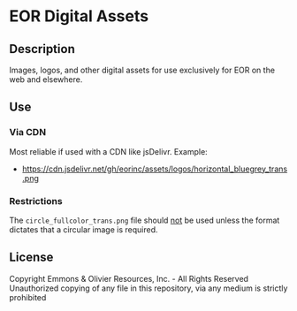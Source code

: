 # EOR Digital Assets
## Description
Images, logos, and other digital assets for use exclusively for EOR on the web and elsewhere.

## Use
### Via CDN
Most reliable if used with a CDN like jsDelivr. Example:
* https://cdn.jsdelivr.net/gh/eorinc/assets/logos/horizontal_bluegrey_trans.png

### Restrictions
The `circle_fullcolor_trans.png` file should <u>not</u> be used unless the format dictates that a circular image is required.

## License
Copyright Emmons & Olivier Resources, Inc. - All Rights Reserved<br>
Unauthorized copying of any file in this repository, via any medium is strictly prohibited
